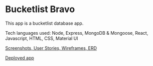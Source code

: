 # Bucketlist Bravo


This app is a bucketlist database app.

Tech languages used:
Node,
Express,
MongoDB & Mongoose,
React,
Javascript,
HTML,
CSS,
Material UI

[Screenshots, User Stories, Wireframes, ERD](https://trello.com/invite/b/UPi9P4os/3b6dc5d939cb25099621f3952493fd7d/project-4-planner-react)

[Deployed app](https://bucketlist-travel.netlify.app/)
